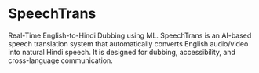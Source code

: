 # SpeechTrans
Real-Time English-to-Hindi Dubbing using ML.
SpeechTrans is an AI-based speech translation system that automatically converts English audio/video into natural Hindi speech.
It is designed for dubbing, accessibility, and cross-language communication.
